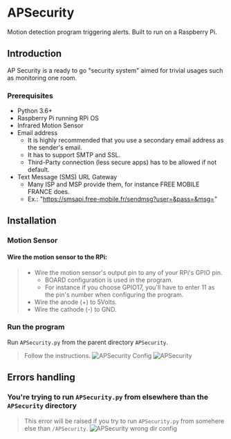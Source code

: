 # APSecurity
Motion detection program triggering alerts. Built to run on a Raspberry Pi.

## Introduction
AP Security is a ready to go "security system" aimed for trivial usages such as monitoring one room.

### Prerequisites
- Python 3.6+
- Raspberry Pi running RPi OS
- Infrared Motion Sensor
- Email address
    - It is highly recommended that you use a secondary email address as the sender's email.
    - It has to support SMTP and SSL.
    - Third-Party connection (less secure apps) has to be allowed if not default.
- Text Message (SMS) URL Gateway
    - Many ISP and MSP provide them, for instance FREE MOBILE FRANCE does.
    - Ex.: "https://smsapi.free-mobile.fr/sendmsg?user=&pass=&msg="

## Installation
### Motion Sensor
#### Wire the motion sensor to the RPi:
> - Wire the motion sensor's output pin to any of your RPi's GPIO pin.
>   - BOARD configuration is used in the program.
>   - For instance if you choose GPIO17, you'll have to enter 11 as the pin's number when configuring the program.
> - Wire the anode (+) to 5Volts.
> - Wire the cathode (-) to GND.

### Run the program
Run `APSecurity.py` from the parent directory `APSecurity`.
> Follow the instructions.
> ![APSecurity Config](/screenshots/apsec_config.png)
> ![APSecurity](/screenshots/apsec_run.png)

## Errors handling
### You're trying to run `APSecurity.py` from elsewhere than the `APSecurity` directory
> This error will be raised if you try to run `APSecurity.py` from somehere else than `/APSecurity`.
> ![APSecurity wrong dir config](/screenshots/err_dir_apsec.png)
